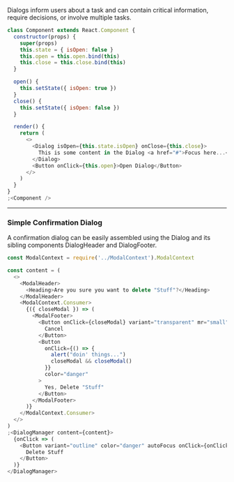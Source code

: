 Dialogs inform users about a task and can contain critical information, require decisions, or involve multiple tasks.

```js
class Component extends React.Component {
  constructor(props) {
    super(props)
    this.state = { isOpen: false }
    this.open = this.open.bind(this)
    this.close = this.close.bind(this)
  }

  open() {
    this.setState({ isOpen: true })
  }
  close() {
    this.setState({ isOpen: false })
  }

  render() {
    return (
      <>
        <Dialog isOpen={this.state.isOpen} onClose={this.close}>
          This is some content in the Dialog <a href="#">Focus here...</a>
        </Dialog>
        <Button onClick={this.open}>Open Dialog</Button>
      </>
    )
  }
}
;<Component />
```

---

### Simple Confirmation Dialog

A confirmation dialog can be easily assembled using the Dialog and its sibling components DialogHeader and DialogFooter.

```js
const ModalContext = require('../ModalContext').ModalContext

const content = (
  <>
    <ModalHeader>
      <Heading>Are you sure you want to delete "Stuff"?</Heading>
    </ModalHeader>
    <ModalContext.Consumer>
      {({ closeModal }) => (
        <ModalFooter>
          <Button onClick={closeModal} variant="transparent" mr="small">
            Cancel
          </Button>
          <Button
            onClick={() => {
              alert("doin' things...")
              closeModal && closeModal()
            }}
            color="danger"
          >
            Yes, Delete "Stuff"
          </Button>
        </ModalFooter>
      )}
    </ModalContext.Consumer>
  </>
)
;<DialogManager content={content}>
  {onClick => (
    <Button variant="outline" color="danger" autoFocus onClick={onClick}>
      Delete Stuff
    </Button>
  )}
</DialogManager>
```
